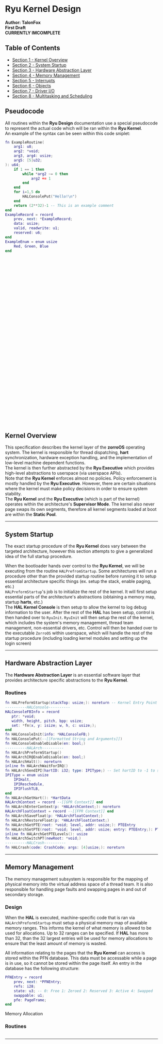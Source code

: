 # Ryu Kernel Design
**Author: TalonFox    
First Draft  
CURRENTLY IMCOMPLETE**

## Table of Contents
- [Section 1 - Kernel Overview](#kernel-overview)
- [Section 2 - System Startup](#system-startup)
- [Section 3 - Hardware Abstraction Layer](#hardware-abstraction-layer)
- [Section 4 - Memory Management](#memory-management)
- [Section 5 - Interrupts](#interrupts)
- [Section 6 - Objects](#objects)
- [Section 7 - Driver I/O](#driver-io)
- [Section 8 - Multitasking and Scheduling](#multitasking-and-scheduling)
## Pseudocode
All routines within the **Ryu Design** documentation use a special pseudocode to represent the actual code which will be ran within the **Ryu Kernel**.  
An example of the syntax can be seen within this code sniplet:
```lua
fn ExampleRoutine(
    arg1: u8;
    arg2: *void;
    arg3, arg4: usize;
    arg5: [5]u32;
): u64;
    if 1 == 1 then
        while *arg2 ~= 0 then
            arg2 += 1
        end
    end
    for i=1,5 do
        HALConsolePut("Hello!\n")
    end
    return (2**32)-1 -- This is an example comment
end
ExampleRecord = record
    prev, next: *ExampleRecord;
    data: usize;
    valid, readwrite: u1;
    reserved: u6;
end
ExampleEnum = enum usize
    Red, Green, Blue
end
```
<br><br><br><br><br><br><br><br><br><br><br><br><br><br><br><br><br><br><br><br><br><br><br><br><br><br><br><br><br><br><br><br>

## **Kernel Overview**
This specification describes the kernel layer of the **zorroOS** operating system. The kernel is responsible for thread dispatching,  **hart** synchronization, hardware exception handling, and the implementation of low-level machine dependent functions.  
The kernel is then further abstracted by the **Ryu Executive** which provides high-level abstractions to userspace (via userspace APIs).  
Note that the **Ryu Kernel** enforces almost no policies. Policy enforcement is mostly handled by the **Ryu Executive**. However, there are certain situations where the kernel must make policy decisions in order to ensure system stability.  
The **Ryu Kernel** and the **Ryu Executive** (which is part of the kernel) operates within the architecture's **Supervisor Mode**. The kernel also never page swaps its own segments, therefore all kernel segments loaded at boot are within the **Static Pool**.

---
## **System Startup**
The exact startup procedure of the **Ryu Kernel** does vary between the targeted architecture, however this section attempts to give a generalized idea of the full startup procedure.
  
When the bootloader hands over control to the **Ryu Kernel**, we will be executing from the routine `HALPrefromStartup`. Some architectures will run a procedure other than the provided startup routine before running it to setup essential architecture specific things (ex. setup the stack, enable paging, etc.)  
`HALPreformStartup`'s job is to initialize the rest of the kernel. It will first setup essential parts of the architecture's abstractions (obtaining a memory map, startup **harts**, etc.)  
The **HAL Kernel Console** is then setup to allow the kernel to log debug information to the user. After the rest of the **HAL** has been setup, control is then handed over to `RyuInit`. `RyuInit` will then setup the rest of the kernel, which includes the system's memory management, thread team management, non-essential drivers, etc. Control will then be handed over to the executable `ZorroOS` within userspace, which will handle the rest of the startup procedure (including loading kernel modules and setting up the login screen)

---
## **Hardware Abstraction Layer**
The **Hardware Abstraction Layer** is an essential software layer that provides architecture specific abstractions to the **Ryu Kernel**.
### **Routines**
```lua
fn HALPreformStartup(stackTop: usize;): noreturn -- Kernel Entry Point
----------HALConsole----------
HALConsoleFBInfo = record
   ptr: *void;
   width, height, pitch, bpp: usize;
   set: *fn(x, y: isize; w, h, c: usize;);
end
fn HALConsoleInit(info: *HALConsoleFB;)
fn HALConsolePut(--[[Formatted String and Arguments]])
fn HALConsoleEnableDisable(en: bool;)
----------HALArch----------
fn HALArchPreformStartup()
fn HALArchIRQEnableDisable(en: bool;)
fn HALArchHalt(): noreturn
inline fn HALArchWaitForIRQ()
fn HALArchSendIPI(hartID: i32; type: IPIType;) -- Set hartID to -1 to send to all, set to -2 to send to all except ourselves
IPIType = enum usize
    IPIHalt,
    IPIReschedule,
    IPIFlushTLB,
end
fn HALArchGetHart(): *HartData
HALArchContext = record --[[GPR Context]] end
fn HALArchEnterContext(p: *HALArchContext;): noreturn
HALArchFloatContext = record --[[FPR Context]] end
fn HALArchSaveFloat(p: *HALArchFloatContext;)
fn HALArchRestoreFloat(p: *HALArchFloatContext;)
fn HALArchGetPTE(root: *void; level, addr: usize;): PTEEntry
fn HALArchSetPTE(root: *void; level, addr: usize; entry: PTEEntry;): PTEEntry
inline fn HALArchGetPTELevels(): usize
fn HALArchSwitchPT(newRoot: *void;)
----------HALCrash----------
fn HALCrash(code: CrashCode; args: [4]usize;): noreturn
```
---
## **Memory Management**
The memory management subsystem is responsible for the mapping of physical memory into the virtual address space of a thread team. It is also responsible for handling page faults and swapping pages in and out of secondary storage.  
  
### **Design**
When the **HAL** is executed, machine-specific code that is ran via `HALArchPreformStartup` must setup a physical memory map of available memory ranges. This informs the kernel of what memory is allowed to be used for allocations. Up to 32 ranges can be specified. If **HAL** has more than 32, than the 32 largest entries will be used for memory allocations to ensure that the least amount of memory is wasted.  
  
All information relating to the pages that the **Ryu Kernel** can access is stored within the PFN database. This data must be accessable while a page is in use, so it cannot be stored within the page itself. An entry in the database has the following structure:
```lua
PFNEntry = record
    prev, next: *PFNEntry;
    refs: i28;
    state: u3; -- 0: Free 1: Zeroed 2: Reserved 3: Active 4: Swapped
    swappable: u1;
    pfe: PageFrame;
end
```
Memory Allocation 
### **Routines**
```lua
```
---